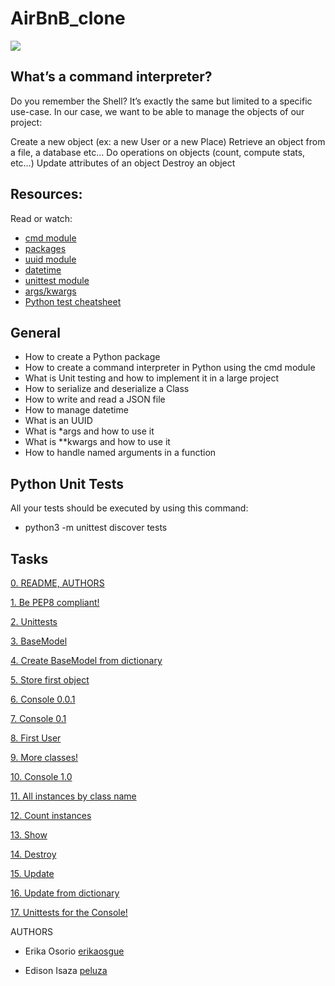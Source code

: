 # AirBnB_clone

<img src="https://holbertonintranet.s3.amazonaws.com/uploads/medias/2018/6/65f4a1dd9c51265f49d0.png?X-Amz-Algorithm=AWS4-HMAC-SHA256&X-Amz-Credential=AKIARDDGGGOUWMNL5ANN%2F20200701%2Fus-east-1%2Fs3%2Faws4_request&X-Amz-Date=20200701T154707Z&X-Amz-Expires=86400&X-Amz-SignedHeaders=host&X-Amz-Signature=11014ec6d66b8280c6759a330f6ab1e0b72b646fd6fa4d74f83781a59d46a9f5">

## What’s a command interpreter?
Do you remember the Shell? It’s exactly the same but limited to a specific use-case. In our case, we want to be able to manage the objects of our project:

Create a new object (ex: a new User or a new Place)
Retrieve an object from a file, a database etc…
Do operations on objects (count, compute stats, etc…)
Update attributes of an object
Destroy an object

## Resources:
Read or watch:

* [cmd module](./https://docs.python.org/3.4/library/cmd.html)
* [packages](./https://intranet.hbtn.io/concepts/66)
* [uuid module](./https://docs.python.org/3.4/library/uuid.html)
* [datetime](./https://docs.python.org/3.4/library/datetime.html)
* [unittest module](./https://docs.python.org/3.4/library/unittest.html#module-unittest)
* [args/kwargs](./https://yasoob.me/2013/08/04/args-and-kwargs-in-python-explained/)
* [Python test cheatsheet](./https://www.pythonsheets.com/notes/python-tests.html)

## General
* How to create a Python package
* How to create a command interpreter in Python using the cmd module
* What is Unit testing and how to implement it in a large project
* How to serialize and deserialize a Class
* How to write and read a JSON file
* How to manage datetime
* What is an UUID
* What is *args and how to use it
* What is **kwargs and how to use it
* How to handle named arguments in a function

## Python Unit Tests
All your tests should be executed by using this command: 
* python3 -m unittest discover tests
## Tasks

[0. README, AUTHORS](./https://github.com/peluza/AirBnB_clone/blob/master/README.md)

[1. Be PEP8 compliant!]()

[2. Unittests](./https://github.com/peluza/AirBnB_clone/tree/master/tests)

[3.  BaseModel](./https://github.com/peluza/AirBnB_clone/blob/master/models/base_model.py)

[4. Create BaseModel from dictionary](./https://github.com/peluza/AirBnB_clone/blob/master/models/base_model.py)

[5. Store first object](./https://github.com/peluza/AirBnB_clone/blob/master/models/base_model.py)

[6. Console 0.0.1 ](./https://github.com/peluza/AirBnB_clone/blob/master/console.py)

[7. Console 0.1](./https://github.com/peluza/AirBnB_clone/blob/master/console.py)

[8. First User](./https://github.com/peluza/AirBnB_clone/blob/master/models/user.py)

[9. More classes!](./https://github.com/peluza/AirBnB_clone/tree/master/models)

[10. Console 1.0](./https://github.com/peluza/AirBnB_clone/blob/master/console.py)

[11. All instances by class name](./https://github.com/peluza/AirBnB_clone/blob/master/console.py)

[12. Count instances](./https://github.com/peluza/AirBnB_clone/blob/master/console.py)

[13. Show](./https://github.com/peluza/AirBnB_clone/blob/master/console.py)

[14. Destroy](./https://github.com/peluza/AirBnB_clone/blob/master/console.py)

[15. Update](./https://github.com/peluza/AirBnB_clone/blob/master/console.py)

[16. Update from dictionary](./https://github.com/peluza/AirBnB_clone/blob/master/console.py)

[17. Unittests for the Console!](./https://github.com/peluza/AirBnB_clone/blob/master/tests/test_console.py)

AUTHORS

* Erika Osorio [erikaosgue](./https://github.com/erikaosgue)

* Edison Isaza [peluza](./https://github.com/peluza)
